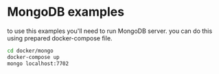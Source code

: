 # MongoDB examples

to use this examples you'll need to run MongoDB server. you can do this using prepared docker-compose file.

```sh
cd docker/mongo
docker-compose up
mongo localhost:7702
```
